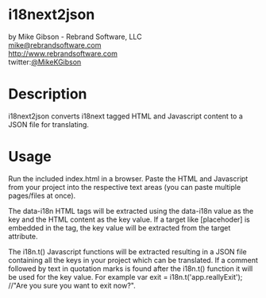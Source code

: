 i18next2json
============
by Mike Gibson - Rebrand Software, LLC<BR />
mike@rebrandsoftware.com<BR />
<a href='http://www.rebrandsoftware.com'>http://www.rebrandsoftware.com</a><BR />
twitter:<a href='http://www.twitter.com/MikeKGibson'>@MikeKGibson</a><BR />

Description
============
i18next2json converts i18next tagged HTML and Javascript content to a JSON file for translating.

Usage
============
Run the included index.html in a browser.  Paste the HTML and Javascript from your project into the respective text areas (you can paste multiple pages/files at once).

The data-i18n HTML tags will be extracted using the data-i18n value as the key and the HTML content as the key value.  If a target like [placehoder] is embedded in the tag, the key value will be extracted from the target attribute.

The i18n.t() Javascript functions will be extracted resulting in a JSON file containing all the keys in your project which can be translated.  If a comment followed by text in quotation marks is found after the i18n.t() function it will be used for the key value.  For example var exit = i18n.t('app.reallyExit'); //"Are you sure you want to exit now?". 
